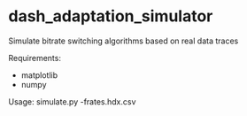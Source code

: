 dash_adaptation_simulator
=========================

Simulate bitrate switching algorithms based on real data traces

Requirements:
- matplotlib
- numpy

Usage:
simulate.py -frates.hdx.csv
